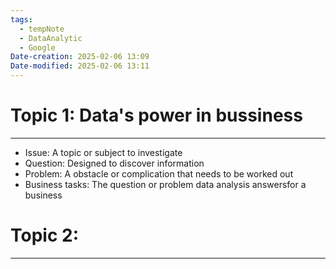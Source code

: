 ```yaml
---
tags:
  - tempNote
  - DataAnalytic
  - Google
Date-creation: 2025-02-06 13:09
Date-modified: 2025-02-06 13:11
---
```

# Topic 1: Data's power in bussiness
---
- Issue: A topic or subject to investigate
- Question: Designed to discover information
- Problem: A obstacle or complication that needs to be worked out
- Business tasks: The question or problem data analysis answersfor a business


# Topic 2:
---
